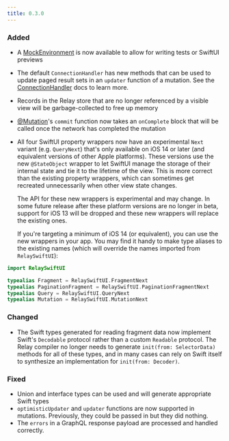 ```yaml
---
title: 0.3.0
---
```


### Added

- A [MockEnvironment](/Relay.swift/docs/api/mock-environment) is now available to allow for writing tests or SwiftUI previews
- The default `ConnectionHandler` has new methods that can be used to update paged result sets in an `updater` function of a mutation. See the [ConnectionHandler](/Relay.swift/docs/api/connection-handler) docs to learn more.
- Records in the Relay store that are no longer referenced by a visible view will be garbage-collected to free up memory
- [@Mutation](/Relay.swift/docs/api/mutation)'s `commit` function now takes an `onComplete` block that will be called once the network has completed the mutation
- All four SwiftUI property wrappers now have an experimental `Next` variant (e.g. `QueryNext`) that's only available on iOS 14 or later (and equivalent versions of other Apple platforms). These versions use the new `@StateObject` wrapper to let SwiftUI manage the storage of their internal state and tie it to the lifetime of the view. This is more correct than the existing property wrappers, which can sometimes get recreated unnecessarily when other view state changes.

  The API for these new wrappers is experimental and may change. In some future release after these platform versions are no longer in beta, support for iOS 13 will be dropped and these new wrappers will replace the existing ones.

  If you're targeting a minimum of iOS 14 (or equivalent), you can use the new wrappers in your app. You may find it handy to make type aliases to the existing names (which will override the names imported from `RelaySwiftUI`):

```swift
import RelaySwiftUI

typealias Fragment = RelaySwiftUI.FragmentNext
typealias PaginationFragment = RelaySwiftUI.PaginationFragmentNext
typealias Query = RelaySwiftUI.QueryNext
typealias Mutation = RelaySwiftUI.MutationNext
```

### Changed

- The Swift types generated for reading fragment data now implement Swift's `Decodable` protocol rather than a custom `Readable` protocol. The Relay compiler no longer needs to generate `init(from: SelectorData)` methods for all of these types, and in many cases can rely on Swift itself to synthesize an implementation for `init(from: Decoder)`.

### Fixed

- Union and interface types can be used and will generate appropriate Swift types
- `optimisticUpdater` and `updater` functions are now supported in mutations. Previously, they could be passed in but they did nothing.
- The `errors` in a GraphQL response payload are processed and handled correctly.